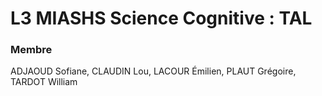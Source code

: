# L3 MIASHS Science Cognitive : TAL
### Membre
ADJAOUD Sofiane, CLAUDIN Lou, LACOUR Émilien, PLAUT Grégoire, TARDOT William
